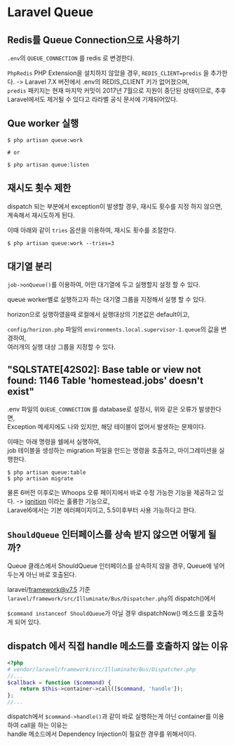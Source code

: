 # Laravel Queue

## Redis를 Queue Connection으로 사용하기

`.env`의 `QUEUE_CONNECTION` 를 redis 로 변경한다.

`PhpRedis` PHP Extension을 설치하지 않았을 경우,
`REDIS_CLIENT=predis` 을 추가한다.
-> Laravel 7.X 버전에서 .env의 REDIS_CLIENT 키가 없어졌으며,<br/>
`predis` 패키지는 현재 마지막 커밋이 2017년 7월으로 지원이 중단된 상태이므로, 추후 Laravel에서도 제거될 수 있다고 라라벨 공식 문서에 기재되어있다. 


## Que worker 실행
```shell
$ php artisan queue:work

# or

$ php artisan queue:listen
```

## 재시도 횟수 제한

dispatch 되는 부분에서 exception이 발생할 경우, 재시도 횟수를 지정 하지 않으면,
계속해서 재시도하게 된다.

이때 아래와 같이 `tries` 옵션을 이용하여, 재시도 횟수를 조절한다.

```shell
$ php artisan queue:work --tries=3
```

## 대기열 분리

`job->onQueue()`를 이용하여, 어떤 대기열에 두고 실행할지 설정 할 수 있다.

queue worker별로 실행하고자 하는 대기열 그룹을 지정해서 실행 할 수 있다. 

horizon으로 실행하였을때 로컬에서 실행대상의 기본값은 default이고,

`config/horizon.php` 파일의 `environments.local.supervisor-1.queue`의 값을 변경하여,<br/>
여러개의 실행 대상 그룹을 지정할 수 있다. 


## "SQLSTATE[42S02]: Base table or view not found: 1146 Table 'homestead.jobs' doesn't exist"

.env 파일의 `QUEUE_CONNECTION` 를 database로 설정시, 위와 같은 오류가 발생한다면,<br/>
Exception 메세지에도 나와 있지만, 해당 테이블이 없어서 발생하는 문제이다.

이때는 아래 명령을 쉘에서 실행하여,<br/>
job 테이블을 생성하는 migration 파일을 만드는 명령을 호출하고, 마이그레이션을 실행한다.

```shell
$ php artisan queue:table
$ php artisan migrate
```

물론 6버전 이후로는 Whoops 오류 페이지에서 바로 수정 가능한 기능을 제공하고 있다. 
-> [ignition](https://github.com/facade/ignition) 이라는 훌륭한 기능으로,<br/>
Laravel6에서는 기본 에러페이지이고, 5.5이후부터 사용 가능하다고 한다.

## `ShouldQueue` 인터페이스를 상속 받지 않으면 어떻게 될까?

Queue 클래스에서 ShouldQueue 인터페이스를 상속하지 않을 경우,
Queue에 넣어두는게 아닌 바로 호출된다. 

laravel/framework@v7.5 기준 `laravel/framework/src/Illuminate/Bus/Dispatcher.php`의 dispatch()에서

`$command instanceof ShouldQueue`가 아닐 경우 dispatchNow() 메소드를 호출하게 되어 있다.


## dispatch 에서 직접 handle 메소드를 호출하지 않는 이유

```php
<?php
# vendor/laravel/framework/src/Illuminate/Bus/Dispatcher.php
//...
$callback = function ($command) {
    return $this->container->call([$command, 'handle']);
};
//...
```

dispatch에서 `$command->handle()`과 같이 바로 실행하는게 아닌 container를 이용하여 call을 하는 이유는<br/>
handle 메소드에서 Dependency Injection이 필요한 경우를 위해서이다. 
